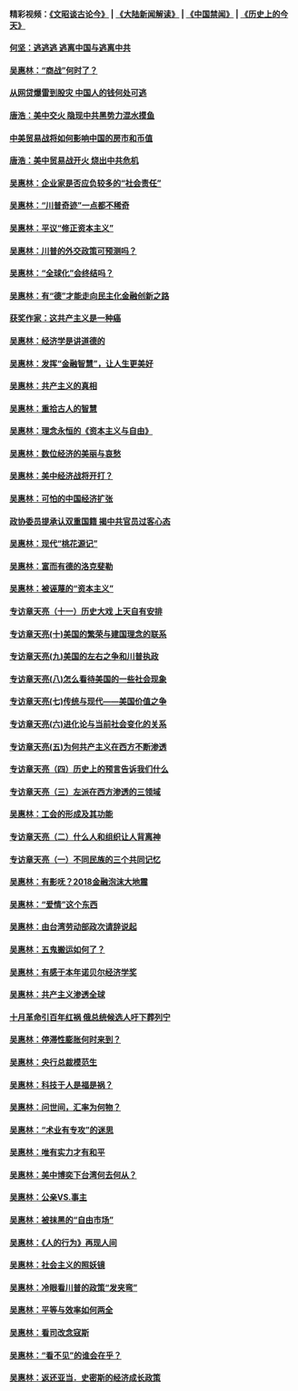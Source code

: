 #### 精彩视频：[《文昭谈古论今》](https://github.com/gfw-breaker/wenzhao/blob/master/README.md?t=11232134) | [《大陆新闻解读》](https://github.com/gfw-breaker/ntdtv-comedy/blob/master/README.md?t=11232134) | [《中国禁闻》](https://github.com/gfw-breaker/ntdtv-news/blob/master/README.md?t=11232134) | [《历史上的今天》](https://github.com/gfw-breaker/today-in-history/blob/master/README.md?t=11232134) 

#### [何坚：逃逃逃 逃离中国与逃离中共](../pages/nsc423/n10592891.md?t=11232134) 

#### [吴惠林：“商战”何时了？](../pages/nsc423/n10573558.md?t=11232134) 

#### [从网贷爆雷到股灾 中国人的钱何处可逃](../pages/nsc423/n10572800.md?t=11232134) 

#### [唐浩：美中交火 隐现中共黑势力混水摸鱼](../pages/nsc423/n10544040.md?t=11232134) 

#### [中美贸易战将如何影响中国的房市和币值](../pages/nsc423/n10543697.md?t=11232134) 

#### [唐浩：美中贸易战开火 烧出中共危机](../pages/nsc423/n10540126.md?t=11232134) 

#### [吴惠林：企业家是否应负较多的“社会责任”](../pages/nsc423/n10535022.md?t=11232134) 

#### [吴惠林：“川普奇迹”一点都不稀奇](../pages/nsc423/n10512808.md?t=11232134) 

#### [吴惠林：平议“修正资本主义”](../pages/nsc423/n10495724.md?t=11232134) 

#### [吴惠林：川普的外交政策可预测吗？](../pages/nsc423/n10462387.md?t=11232134) 

#### [吴惠林：“全球化”会终结吗？](../pages/nsc423/n10452838.md?t=11232134) 

#### [吴惠林：有“德”才能走向民主化金融创新之路](../pages/nsc423/n10432292.md?t=11232134) 

#### [获奖作家：这共产主义是一种癌](../pages/nsc423/n10431541.md?t=11232134) 

#### [吴惠林：经济学是讲道德的](../pages/nsc423/n10398014.md?t=11232134) 

#### [吴惠林：发挥“金融智慧”，让人生更美好](../pages/nsc423/n10375019.md?t=11232134) 

#### [吴惠林：共产主义的真相](../pages/nsc423/n10351394.md?t=11232134) 

#### [吴惠林：重拾古人的智慧](../pages/nsc423/n10337691.md?t=11232134) 

#### [吴惠林：理念永恒的《资本主义与自由》](../pages/nsc423/n10316274.md?t=11232134) 

#### [吴惠林：数位经济的美丽与哀愁](../pages/nsc423/n10292946.md?t=11232134) 

#### [吴惠林：美中经济战将开打？](../pages/nsc423/n10258825.md?t=11232134) 

#### [吴惠林：可怕的中国经济扩张](../pages/nsc423/n10219147.md?t=11232134) 

#### [政协委员提承认双重国籍 揭中共官员过客心态](../pages/nsc423/n10208809.md?t=11232134) 

#### [吴惠林：现代“桃花源记”](../pages/nsc423/n10185234.md?t=11232134) 

#### [吴惠林：富而有德的洛克斐勒](../pages/nsc423/n10142264.md?t=11232134) 

#### [吴惠林：被诬蔑的“资本主义”](../pages/nsc423/n10124816.md?t=11232134) 

#### [专访章天亮（十一）历史大戏 上天自有安排](../pages/nsc423/n10094905.md?t=11232134) 

#### [专访章天亮(十)美国的繁荣与建国理念的联系](../pages/nsc423/n10094899.md?t=11232134) 

#### [专访章天亮(九)美国的左右之争和川普执政](../pages/nsc423/n10094889.md?t=11232134) 

#### [专访章天亮(八)怎么看待美国的一些社会现象](../pages/nsc423/n10094857.md?t=11232134) 

#### [专访章天亮(七)传统与现代——美国价值之争](../pages/nsc423/n10093140.md?t=11232134) 

#### [专访章天亮(六)进化论与当前社会变化的关系](../pages/nsc423/n10092036.md?t=11232134) 

#### [专访章天亮(五)为何共产主义在西方不断渗透](../pages/nsc423/n10083620.md?t=11232134) 

#### [专访章天亮（四）历史上的预言告诉我们什么](../pages/nsc423/n10083606.md?t=11232134) 

#### [专访章天亮（三）左派在西方渗透的三领域](../pages/nsc423/n10081115.md?t=11232134) 

#### [吴惠林：工会的形成及其功能](../pages/nsc423/n10080633.md?t=11232134) 

#### [专访章天亮（二）什么人和组织让人背离神](../pages/nsc423/n10076637.md?t=11232134) 

#### [专访章天亮（一）不同民族的三个共同记忆](../pages/nsc423/n10074188.md?t=11232134) 

#### [吴惠林：有影呒？2018金融泡沫大地震](../pages/nsc423/n10040534.md?t=11232134) 

#### [吴惠林：“爱情”这个东西](../pages/nsc423/n10019423.md?t=11232134) 

#### [吴惠林：由台湾劳动部政次请辞说起](../pages/nsc423/n9979679.md?t=11232134) 

#### [吴惠林：五鬼搬运如何了？](../pages/nsc423/n9925338.md?t=11232134) 

#### [吴惠林：有感于本年诺贝尔经济学奖](../pages/nsc423/n9871883.md?t=11232134) 

#### [吴惠林：共产主义渗透全球](../pages/nsc423/n9812748.md?t=11232134) 

#### [十月革命引百年红祸 俄总统候选人吁下葬列宁](../pages/nsc423/n9810182.md?t=11232134) 

#### [吴惠林：停滞性膨胀何时来到？](../pages/nsc423/n9764136.md?t=11232134) 

#### [吴惠林：央行总裁模范生](../pages/nsc423/n9728134.md?t=11232134) 

#### [吴惠林：科技于人是福是祸？](../pages/nsc423/n9672982.md?t=11232134) 

#### [吴惠林：问世间，汇率为何物？](../pages/nsc423/n9621788.md?t=11232134) 

#### [吴惠林：“术业有专攻”的迷思](../pages/nsc423/n9580363.md?t=11232134) 

#### [吴惠林：唯有实力才有和平](../pages/nsc423/n9529599.md?t=11232134) 

#### [吴惠林：美中博奕下台湾何去何从？](../pages/nsc423/n9483598.md?t=11232134) 

#### [吴惠林：公亲VS.事主](../pages/nsc423/n9425637.md?t=11232134) 

#### [吴惠林：被抹黑的“自由市场”](../pages/nsc423/n9351545.md?t=11232134) 

#### [吴惠林：《人的行为》再现人间](../pages/nsc423/n9296339.md?t=11232134) 

#### [吴惠林：社会主义的照妖镜](../pages/nsc423/n9243460.md?t=11232134) 

#### [吴惠林：冷眼看川普的政策“发夹弯”](../pages/nsc423/n9120684.md?t=11232134) 

#### [吴惠林：平等与效率如何两全](../pages/nsc423/n9075430.md?t=11232134) 

#### [吴惠林：看司改念寇斯](../pages/nsc423/n9024915.md?t=11232134) 

#### [吴惠林：“看不见”的谁会在乎？](../pages/nsc423/n8977488.md?t=11232134) 

#### [吴惠林：返还亚当．史密斯的经济成长政策](../pages/nsc423/n8931896.md?t=11232134) 

